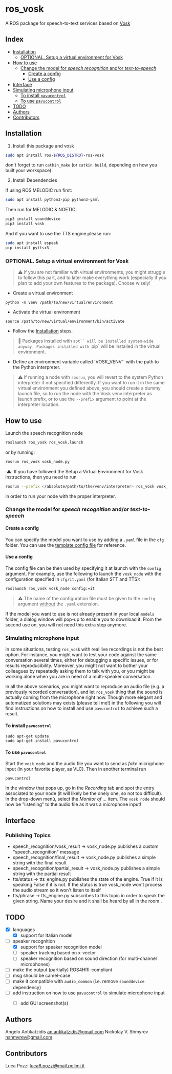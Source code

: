 ros_vosk
======================

A ROS package for speech-to-text services based on [Vosk](https://github.com/alphacep/vosk-api)

## Index
- [Installation](#installation)
  - [OPTIONAL. Setup a virtual environment for Vosk](#optional-setup-a-virtual-environment-for-vosk)
- [How to use](#how-to-use)
  - [Change the model for _speech recognition_ and/or _text-to-speech_](#change-the-model-for-speech-recognition-andor-text-to-speech)
    - [Create a config](#create-a-config)
    - [Use a config](#use-a-config)
- [Interface](#interface)
- [Simulating microphone input](#simulating-microphone-input)
  - [To install `pavucontrol`](#to-install-pavucontrol)
  - [To use `pavucontrol`](#to-use-pavucontrol)
- [TODO](#todo)
- [Authors](#authors)
- [Contributors](#contributors)

## Installation

1. Install this package and vosk

  ```bash
  sudo apt install ros-${ROS_DISTRO}-ros-vosk
  ```
  don't forget to run `catkin_make` (or `catkin build`, depending on how you built your workspace).
  
2. Install Dependencies

  If using ROS MELODIC run first: 
  ```bash
  sudo apt install python3-pip python3-yaml
  ```
  Then run for MELODIC & NOETIC:
  ```bash
  pip3 install sounddevice
  pip3 install vosk
  ``` 
  And if you want to use the TTS engine please run:
  ```bash
  sudo apt install espeak
  pip install pyttsx3
  ```  

### OPTIONAL. Setup a virtual environment for Vosk

> :warning: If you are not familiar with virtual environments, you might struggle to follow this part, and to later make everything work (especially if you plan to add your own features to the package). Choose wisely! 

- Create a virtual environment
```
python -m venv /path/to/new/virtual/environment
```

- Activate the virtual environment
```
source /path/to/new/virtual/environment/bin/activate
```

- Follow the [Installation](#installation) steps. 
> :memo: Packages installed with `apt`` will be installed system-wide anyway. Packages installed with `pip` will be installed in the virtual environment.

- Define an environment variable called `VOSK_VENV`` with the path to the Python interpreter.

> :warning: If running a node with `rosrun`, you will revert to the system Python interpreter if not specified differently. If you want to run it in the same virtual environment you defined above, you should create a dummy launch file, so to run the node with the Vosk venv interpreter as launch prefix, or to use the `--prefix` argument to point at the interpreter location.

## How to use 

Launch the speech recognition node

```bash
roslaunch ros_vosk ros_vosk.launch
```

or by running:
```bash
rosrun ros_vosk vosk_node.py
```

::warning:: If you have followed the Setup a Virtual Environment for Vosk instructions, then you need to run
```bash
rosrun --prefix </absolute/path/to/the/venv/interpreter> ros_vosk vosk_node.py
```
in order to run your node with the proper interpreter.

### Change the model for _speech recognition_ and/or _text-to-speech_

#### Create a config
You can specify the model you want to use by adding a `.yaml` file in the `cfg` folder. You can use the [template config file](/cfg/_template.yaml) for reference.

#### Use a config
The config file can be then used by specifying it at launch with the `config` argument. For example, use the following to launch the `vosk_node` with the configuration specified in `cfg/it.yaml` (for Italian STT and TTS):
```bash
roslaunch ros_vosk vosk_node config:=it
```
> :warning: The name of the configuration file must be given to the `config` argument <ins>without</ins> the `.yaml` extension.

If the model you want to use is not already present in your local `models` folder, a dialog window will pop-up to enable you to download it. From the second use on, you will not need this extra step anymore.

### Simulating microphone input
In some situations, testing `ros_vosk` with real live recordings is not the best option. For instance, you might want to test your code against the same conversation several times, either for debugging a specific issues, or for results reproducibility. Moreover, you might not want to bother your colleagues by repeatedly asking them to talk with you, or you might be working alone when you are in need of a multi-speaker conversation.

In all the above scenarios, you might want to reproduce an audio file (e.g. a previously recorded conversation), and let `ros_vosk` thing that the sound is actually coming from the microphone right now. Though more elegant and automatized solutions may exists (please tell me!) in the following you will find instructions on how to install and use `pavucontrol` to achieve such a result.

#### To install `pavucontrol`
```
sudo apt-get update
sudo apt-get install pavucontrol
```

#### To use `pavucontrol`

Start the `vosk_node` and the audio file you want to send as _fake_ microphone input (in your favorite player, as VLC). Then in another terminal run
```
pavucontrol
```
In the window that pops up, go in the _Recording_ tab and spot the entry associated to your node (it will likely be the onely one, so not too difficult). In the drop-down menù, select the _Monitor of ..._ item. The `vosk node` should now be "listening" to the audio file as it was a microphone input!

## Interface

### Publishing Topics
* speech_recognition/vosk_result    -> vosk_node.py publishes a custom "speech_recognition" message
* speech_recognition/final_result   -> vosk_node.py publishes a simple string with the final result
* speech_recognition/partial_result -> vosk_node.py publishes a simple string with the partial result
* tts/status -> tts_engine.py publishes the state of the engine. True if it is speaking False if it is not. If the status is true vosk_node won't process the audio stream so it won't listen to itself 
* tts/phrase -> tts_engine.py subscribes to this topic in order to speak the given string. Name your desire and it shall be heard by all in the room..

## TODO
- [x] languages
  - [x] support for Italian model
- [ ] speaker recognition
  - [x] support for speaker recognition model
  - [ ] speaker tracking based on x-vector
  - [ ] speaker recognition based on sound direction (for multi-channel microphones)
- [ ] make the output (partially) ROS4HRI-compliant
- [ ] msg should be camel-case
- [ ] make it compatible with `audio_common` (i.e. remove `sounddevice` dependency)
- [ ] add instruction on how to use `pavucontrol` to simulate microphone input
  - [ ] add GUI screenshot(s)


## Authors
Angelo Antikatzidis <an.antikatzidis@gmail.com>
Nickolay V. Shmyrev <nshmyrev@gmail.com>

## Contributors
Luca Pozzi <luca6.pozzi@mail.polimi.it>